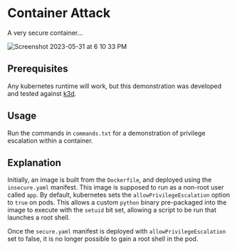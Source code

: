 # Container Attack
A very secure container...

![Screenshot 2023-05-31 at 6 10 33 PM](https://github.com/ajmilazzo/container-attack/assets/18070948/7f849b18-e1f3-4d5e-9e77-71b08bed9840)

## Prerequisites
Any kubernetes runtime will work, but this demonstration was developed and tested against [k3d](https://k3d.io/).

## Usage
Run the commands in `commands.txt` for a demonstration of privilege escalation within a container.

## Explanation
Initially, an image is built from the `Dockerfile`, and deployed using the `insecure.yaml` manifest. This image is supposed to run as a non-root user called `app`. By default, kubernetes sets the `allowPrivilegeEscalation` option to `true` on pods. This allows a custom `python` binary pre-packaged into the image to execute with the `setuid` bit set, allowing a script to be run that launches a root shell.

Once the `secure.yaml` manifest is deployed with `allowPrivilegeEscalation` set to false, it is no longer possible to gain a root shell in the pod.
